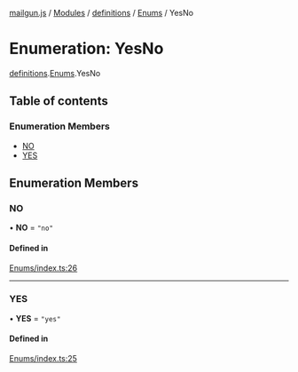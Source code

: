 [mailgun.js](../README.md) / [Modules](../modules.md) / [definitions](../modules/definitions.md) / [Enums](../modules/definitions.Enums.md) / YesNo

# Enumeration: YesNo

[definitions](../modules/definitions.md).[Enums](../modules/definitions.Enums.md).YesNo

## Table of contents

### Enumeration Members

- [NO](definitions.Enums.YesNo.md#no)
- [YES](definitions.Enums.YesNo.md#yes)

## Enumeration Members

### NO

• **NO** = ``"no"``

#### Defined in

[Enums/index.ts:26](https://github.com/mailgun/mailgun.js/blob/d73f136/lib/Enums/index.ts#L26)

___

### YES

• **YES** = ``"yes"``

#### Defined in

[Enums/index.ts:25](https://github.com/mailgun/mailgun.js/blob/d73f136/lib/Enums/index.ts#L25)
